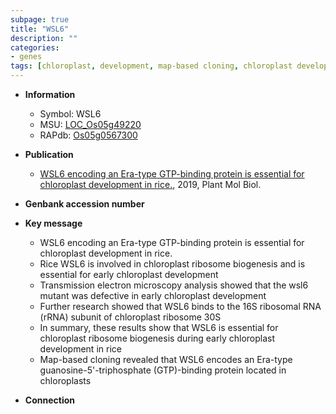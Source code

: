 ```yaml
---
subpage: true
title: "WSL6"
description: ""
categories:
- genes
tags: [chloroplast, development, map-based cloning, chloroplast development]
---
```


* **Information**  
    + Symbol: WSL6  
    + MSU: [LOC_Os05g49220](http://rice.plantbiology.msu.edu/cgi-bin/ORF_infopage.cgi?orf=LOC_Os05g49220)  
    + RAPdb: [Os05g0567300](http://rapdb.dna.affrc.go.jp/viewer/gbrowse_details/irgsp1?name=Os05g0567300)  

* **Publication**  
    + [WSL6 encoding an Era-type GTP-binding protein is essential for chloroplast development in rice.](http://www.ncbi.nlm.nih.gov/pubmed?term=WSL6+encoding+an+Era-type+GTP-binding+protein+is+essential+for+chloroplast+development+in+rice.%5BTitle%5D), 2019, Plant Mol Biol.

* **Genbank accession number**  

* **Key message**  
    + WSL6 encoding an Era-type GTP-binding protein is essential for chloroplast development in rice.
    + Rice WSL6 is involved in chloroplast ribosome biogenesis and is essential for early chloroplast development
    + Transmission electron microscopy analysis showed that the wsl6 mutant was defective in early chloroplast development
    + Further research showed that WSL6 binds to the 16S ribosomal RNA (rRNA) subunit of chloroplast ribosome 30S
    + In summary, these results show that WSL6 is essential for chloroplast ribosome biogenesis during early chloroplast development in rice
    + Map-based cloning revealed that WSL6 encodes an Era-type guanosine-5'-triphosphate (GTP)-binding protein located in chloroplasts

* **Connection**  



